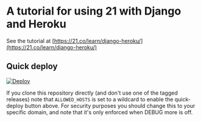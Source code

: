 # A tutorial for using 21 with Django and Heroku

See the tutorial at [https://21.co/learn/django-heroku/](https://21.co/learn/django-heroku/)

## Quick deploy

[![Deploy](https://www.herokucdn.com/deploy/button.svg)](https://heroku.com/deploy?template=https://github.com/21dotco/two1-django-heroku/tree/master)

If you clone this repository directly (and don't use one of the tagged
releases) note that `ALLOWED_HOSTS` is set to a wildcard to enable the
quick-deploy button above. For security purposes you should change this to your
specific domain, and note that it's only enforced when DEBUG more is off.
